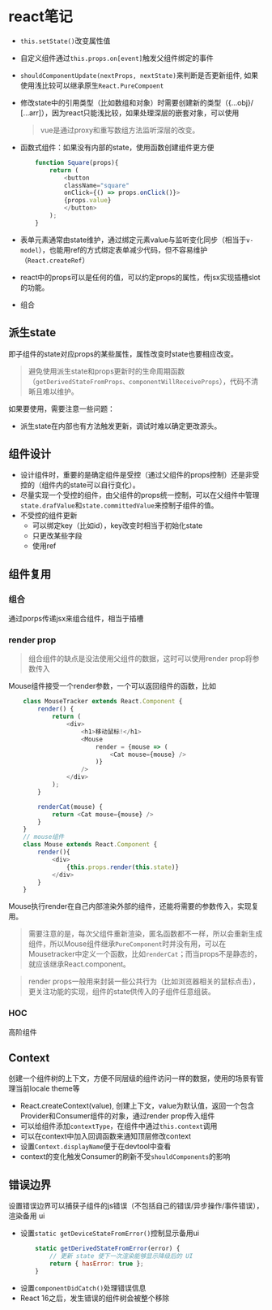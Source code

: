 # react笔记
- `this.setState()`改变属性值
- 自定义组件通过`this.props.on[event]`触发父组件绑定的事件
- `shouldComponentUpdate(nextProps, nextState)`来判断是否更新组件, 如果使用浅比较可以继承原生`React.PureCompoent`
- 修改state中的引用类型（比如数组和对象）时需要创建新的类型（{...obj}/ [...arr]），因为react只能浅比较，如果处理深层的嵌套对象，可以使用
    > vue是通过proxy和重写数组方法监听深层的改变。
- 函数式组件：如果没有内部的state，使用函数创建组件更方便
    ```js
        function Square(props){
            return (
                <button
                className="square"
                onClick={() => props.onClick()}>
                {props.value}
                </button>
            );
        }
    ```
    
- 表单元素通常由state维护，通过绑定元素value与监听变化同步（相当于`v-model`），也能用ref的方式绑定表单减少代码，但不容易维护（`React.createRef`）

- react中的props可以是任何的值，可以约定props的属性，传jsx实现插槽slot的功能。
- 组合
## 派生state

即子组件的state对应props的某些属性，属性改变时state也要相应改变。

> 避免使用派生state和props更新时的生命周期函数（`getDerivedStateFromProps、componentWillReceiveProps`），代码不清晰且难以维护。

如果要使用，需要注意一些问题：
- 派生state在内部也有方法触发更新，调试时难以确定更改源头。

## 组件设计
- 设计组件时，重要的是确定组件是受控（通过父组件的props控制）还是非受控的（组件内的state可以自行变化）。
- 尽量实现一个受控的组件，由父组件的props统一控制，可以在父组件中管理`state.drafValue`和`state.committedValue`来控制子组件的值。
- 不受控的组件更新
    - 可以绑定key（比如id），key改变时相当于初始化state
    - 只更改某些字段
    - 使用ref

## 组件复用
### 组合
通过porps传递jsx来组合组件，相当于插槽

### render prop
> 组合组件的缺点是没法使用父组件的数据，这时可以使用render prop将参数传入

Mouse组件接受一个render参数，一个可以返回组件的函数，比如
```js
    class MouseTracker extends React.Component {
        render() {
            return (
                <div>
                    <h1>移动鼠标!</h1>
                    <Mouse 
                        render = {mouse => (
                            <Cat mouse={mouse} />
                        )}
                    />
                </div>
            );
        }

        renderCat(mouse) {
            return <Cat mouse={mouse} />
        }
    }
    // mouse组件
    class Mouse extends React.Component {
        render(){
            <div>
                {this.props.render(this.state)}
            </div>
        }
    }
```
Mouse执行render在自己内部渲染外部的组件，还能将需要的参数传入，实现复用。

> 需要注意的是，每次父组件重新渲染，匿名函数都不一样，所以会重新生成组件，所以Mouse组件继承`PureComponent`时并没有用，可以在Mousetracker中定义一个函数，比如`renderCat`；而当props不是静态的，就应该继承React.component。

> render props一般用来封装一些公共行为（比如浏览器相关的鼠标点击），更关注功能的实现，组件的state供传入的子组件任意组装。
### HOC
高阶组件

## Context
创建一个组件树的上下文，方便不同层级的组件访问一样的数据，使用的场景有管理当前locale theme等
- React.createContext(value), 创建上下文，value为默认值，返回一个包含Provider和Consumer组件的对象，通过render prop传入组件
- 可以给组件添加`contextType`，在组件中通过`this.context`调用
- 可以在context中加入回调函数来通知顶层修改context
- 设置`Context.displayName`便于在devtool中查看
- context的变化触发Consumer的刷新不受`shouldComponents`的影响

## 错误边界
设置错误边界可以捕获子组件的js错误（不包括自己的错误/异步操作/事件错误），渲染备用 ui
- 设置`static getDeviceStateFromError()`控制显示备用ui
    ```js
        static getDerivedStateFromError(error) {
            // 更新 state 使下一次渲染能够显示降级后的 UI
            return { hasError: true };
        }
    ```
- 设置`componentDidCatch()`处理错误信息
- React 16之后，发生错误的组件树会被整个移除
